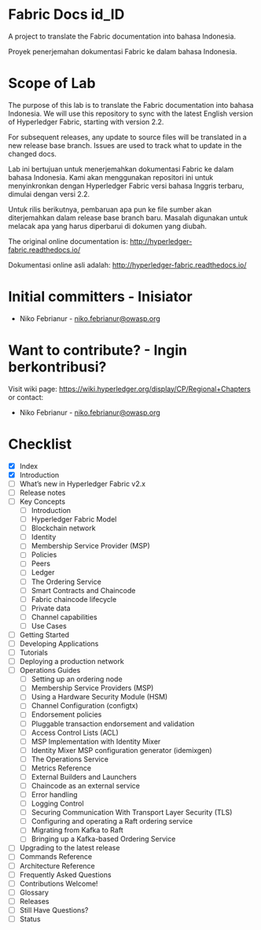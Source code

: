 # Fabric Docs id_ID

A project to translate the Fabric documentation into bahasa Indonesia.

Proyek penerjemahan dokumentasi Fabric ke dalam bahasa Indonesia.

# Scope of Lab

The purpose of this lab is to translate the Fabric documentation into bahasa Indonesia. We will use this repository to sync with the latest English version of Hyperledger Fabric, starting with version 2.2.

For subsequent releases, any update to source files will be translated in a new release base branch. Issues are used to track what to update in the changed docs.

Lab ini bertujuan untuk menerjemahkan dokumentasi Fabric ke dalam bahasa Indonesia. Kami akan menggunakan repositori ini untuk menyinkronkan dengan Hyperledger Fabric versi bahasa Inggris terbaru, dimulai dengan versi 2.2.

Untuk rilis berikutnya, pembaruan apa pun ke file sumber akan diterjemahkan dalam release base branch baru. Masalah digunakan untuk melacak apa yang harus diperbarui di dokumen yang diubah.

The original online documentation is: http://hyperledger-fabric.readthedocs.io/

Dokumentasi online asli adalah: http://hyperledger-fabric.readthedocs.io/

# Initial committers - Inisiator

* Niko Febrianur - niko.febrianur@owasp.org

# Want to contribute? - Ingin berkontribusi?
Visit wiki page: https://wiki.hyperledger.org/display/CP/Regional+Chapters
or contact:

* Niko Febrianur - niko.febrianur@owasp.org

# Checklist

- [x] Index
- [x] Introduction 
- [ ] What’s new in Hyperledger Fabric v2.x
- [ ] Release notes
- [ ] Key Concepts
    - [ ] Introduction 
    - [ ] Hyperledger Fabric Model 
    - [ ] Blockchain network 
    - [ ] Identity 
    - [ ] Membership Service Provider (MSP) 
    - [ ] Policies
    - [ ] Peers
    - [ ] Ledger 
    - [ ] The Ordering Service
    - [ ] Smart Contracts and Chaincode
    - [ ] Fabric chaincode lifecycle
    - [ ] Private data
    - [ ] Channel capabilities
    - [ ] Use Cases
- [ ] Getting Started
- [ ] Developing Applications
- [ ] Tutorials
- [ ] Deploying a production network
- [ ] Operations Guides
    - [ ] Setting up an ordering node 
    - [ ] Membership Service Providers (MSP) 
    - [ ] Using a Hardware Security Module (HSM)
    - [ ] Channel Configuration (configtx)
    - [ ] Endorsement policies
    - [ ] Pluggable transaction endorsement and validation
    - [ ] Access Control Lists (ACL)
    - [ ] MSP Implementation with Identity Mixer
    - [ ] Identity Mixer MSP configuration generator (idemixgen)
    - [ ] The Operations Service
    - [ ] Metrics Reference
    - [ ] External Builders and Launchers
    - [ ] Chaincode as an external service
    - [ ] Error handling
    - [ ] Logging Control
    - [ ] Securing Communication With Transport Layer Security (TLS)
    - [ ] Configuring and operating a Raft ordering service
    - [ ] Migrating from Kafka to Raft
    - [ ] Bringing up a Kafka-based Ordering Service
- [ ] Upgrading to the latest release
- [ ] Commands Reference
- [ ] Architecture Reference
- [ ] Frequently Asked Questions
- [ ] Contributions Welcome!
- [ ] Glossary
- [ ] Releases
- [ ] Still Have Questions?
- [ ] Status
